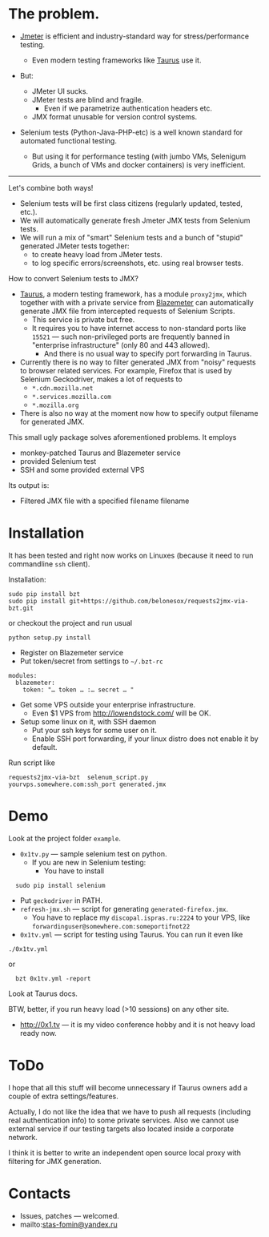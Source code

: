 

# The problem.

* [Jmeter](https://jmeter.apache.org/) is efficient and industry-standard way for  stress/performance testing.
  * Even modern testing frameworks like [Taurus](http://gettaurus.org) use it.
* But:
  * JMeter UI sucks.
  * JMeter tests are blind and fragile.
    * Even if we parametrize authentication headers etc.
  * JMX format unusable for version control systems.

* Selenium tests (Python-Java-PHP-etc) is a well known standard for automated functional testing.
  * But using it for performance testing (with jumbo VMs, Selenigum Grids, a bunch of VMs and docker containers) is very inefficient.

---
Let's combine both ways!
* Selenium tests will be first class citizens (regularly updated, tested, etc.).
* We will automatically generate fresh Jmeter JMX tests from Selenium tests.
* We will run a mix of "smart" Selenium tests and a bunch of "stupid" generated JMeter tests together: 
  * to create heavy load from JMeter tests.
  * to log specific errors/screenshots, etc. using real browser tests.

How to convert Selenium tests to JMX?
* [Taurus](http://gettaurus.org), a modern testing framework, has a module ``proxy2jmx``, which together with with a private service from [Blazemeter](https://www.blazemeter.com/) can automatically generate JMX file from intercepted requests of Selenium Scripts.
   * This service is private but free.
   * It requires you to have internet access to non-standard ports like ``15521`` — such non-privileged ports are frequently banned in "enterprise infrastructure" (only 80 and 443 allowed).
      * And there is no usual way to specify port forwarding in Taurus.
* Currently there is no way to filter generated JMX from "noisy" requests to browser related services. For example, Firefox that is used by Selenium Geckodriver, makes a lot of requests to 
    * ``*.cdn.mozilla.net``
    * ``*.services.mozilla.com``
    * ``*.mozilla.org``
* There is also no way at the moment now how to specify output filename for generated JMX.    

This small ugly package solves aforementioned problems. 
It employs
* monkey-patched Taurus and Blazemeter service
* provided Selenium test
* SSH and some provided external VPS

Its output is:
* Filtered JMX file with a specified filename filename

  

# Installation

It has been tested and right now works on Linuxes (because it need to run commandline ``ssh`` client).

Installation:

```
sudo pip install bzt
sudo pip install git+https://github.com/belonesox/requests2jmx-via-bzt.git 
```
or checkout the project and run usual
```
python setup.py install
```


* Register on Blazemeter service
* Put token/secret from settings to ``~/.bzt-rc``
```
modules:
  blazemeter:
    token: "… token … :… secret … "
```

* Get some VPS outside your enterprise infrastructure. 
  * Even $1 VPS from http://lowendstock.com/ will be OK.
* Setup some linux on it, with SSH daemon
  * Put your ssh keys for some user on it.
  * Enable SSH port forwarding, if your linux distro does not enable it by default.


Run script like 
```
requests2jmx-via-bzt  selenum_script.py  yourvps.somewhere.com:ssh_port generated.jmx
```

# Demo
Look at the project folder ``example``.

* ``0x1tv.py`` — sample selenium test on python. 
  * If you are new in Selenium testing:
    * You have to install 
```
  sudo pip install selenium
```
  * Put ``geckodriver`` in PATH.
* ``refresh-jmx.sh`` — script for generating ``generated-firefox.jmx``. 
  * You have to replace my ``discopal.ispras.ru:2224`` to your VPS, like ``forwardinguser@somewhere.com:someportifnot22``
* ``0x1tv.yml`` — script for testing using Taurus. You can run it even like
```
./0x1tv.yml
```
or 
```
  bzt 0x1tv.yml -report
```
Look at Taurus docs.

BTW, better, if you run heavy load (>10 sessions) on any other site.

* http://0x1.tv — it is my video conference hobby and it is not heavy load ready now.

# ToDo
I hope that all this stuff will become unnecessary if Taurus owners add a couple of extra settings/features.

Actually, I do not like the idea that we have to 
push all requests (including real authentication info)
to some private services. Also we cannot use external service if our testing targets also located inside a corporate network.

I think it is better to write an independent open source local proxy with filtering for JMX generation.

# Contacts
* Issues, patches — welcomed.
* mailto:stas-fomin@yandex.ru





